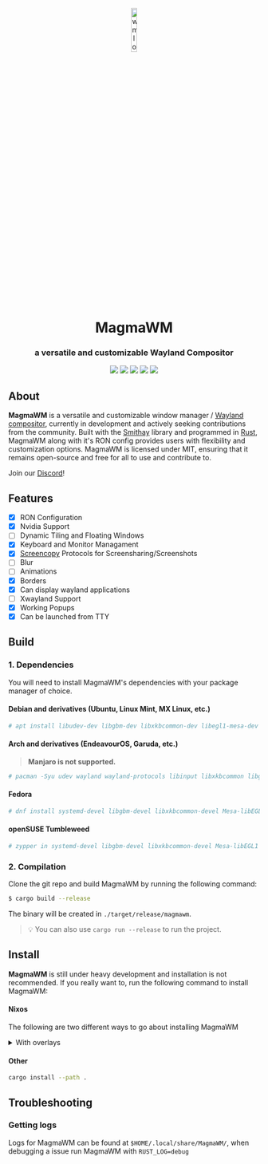 <p align="center">
  <p align="center">
    <img src="https://repository-images.githubusercontent.com/635377565/a694ba10-40cb-4c7e-aec9-c3d44516e6c7" style="width: 15%;" alt="wmlogo"></img>
    <h1 align="center">MagmaWM</h1>
 <h3 align="center">a versatile and customizable Wayland Compositor</h3>
</p>
</p>
  <p align="center">
    <img src="https://img.shields.io/github/languages/top/magmawm/magmawm?style=for-the-badge"/>
    <img src="https://img.shields.io/github/commit-activity/m/magmawm/magmawm?style=for-the-badge"/>
    <img src="https://img.shields.io/github/issues/magmawm/magmawm?style=for-the-badge"/>
    <img src="https://img.shields.io/github/license/magmawm/magmawm?style=for-the-badge"/>
    <img src="https://img.shields.io/discord/1087402623646322748?style=for-the-badge"/>
  </p>

## About

**MagmaWM** is a versatile and customizable window manager / [Wayland compositor](https://wayland.freedesktop.org/), currently in development and actively seeking contributions from the community. Built with the [Smithay](https://github.com/Smithay/smithay) library and programmed in [Rust](https://www.rust-lang.org/), MagmaWM along with it's RON config provides users with flexibility and customization options. MagmaWM is licensed under MIT, ensuring that it remains open-source and free for all to use and contribute to.

Join our [Discord](https://discord.gg/VM8DkxaHfa)!

## Features

- [x] RON Configuration
- [x] Nvidia Support
- [ ] Dynamic Tiling and Floating Windows
- [x] Keyboard and Monitor Managament
- [x] [Screencopy](https://wayland.app/protocols/wlr-screencopy-unstable-v1) Protocols for Screensharing/Screenshots
- [ ] Blur
- [ ] Animations
- [X] Borders
- [x] Can display wayland applications
- [ ] Xwayland Support
- [x] Working Popups
- [x] Can be launched from TTY

<!-- hello there -->

## Build

### 1. Dependencies
You will need to install MagmaWM's dependencies with your package manager of choice.

#### Debian and derivatives (Ubuntu, Linux Mint, MX Linux, etc.)
```bash
# apt install libudev-dev libgbm-dev libxkbcommon-dev libegl1-mesa-dev libwayland-dev libinput-dev libdbus-1-dev libsystemd-dev libseat-dev
```

#### Arch and derivatives (EndeavourOS, Garuda, etc.)
> **Manjaro is not supported.**
```bash
# pacman -Syu udev wayland wayland-protocols libinput libxkbcommon libglvnd seatd dbus-glib mesa
```

#### Fedora
```bash
# dnf install systemd-devel libgbm-devel libxkbcommon-devel Mesa-libEGL-devel wayland-devel libinput-devel dbus-glib-devel libseat-devel
```

#### openSUSE Tumbleweed
```bash
# zypper in systemd-devel libgbm-devel libxkbcommon-devel Mesa-libEGL1 wayland-devel libinput-devel libdbus-glib-1-3 seatd-devel
```

### 2. Compilation
Clone the git repo and build MagmaWM by running the following command:
```bash
$ cargo build --release
```
The binary will be created in `./target/release/magmawm`.
> 💡 You can also use `cargo run --release` to run the project.
## Install
**MagmaWM** is still under heavy development and installation is not recommended.
If you really want to, run the following command to install MagmaWM: 

#### Nixos
The following are two different ways to go about installing MagmaWM

<details>
<summary>With overlays</summary>
<br>
The cleaner option, but can cause issues with hash mismatching
```{
  inputs = {
    nixpkgs.url = "nixpkgs/nixos-unstable";
    home-manager = {
      url = "github:nix-community/home-manager";
      inputs.nixpkgs.follows = "nixpkgs";
    };
    magmawm.url = "github:MagmaWM/MagmaWM";
  };

  outputs = inputs@{ self, nixpkgs, home-manager, magmawm, ... }: {
    nixosConfigurations = {
      holly = nixpkgs.lib.nixosSystem {
        system = "x86_64-linux";
        specialArgs = {};
        modules = [
          ./holly/system
          home-manager.nixosModules.home-manager
          {
            home-manager.useGlobalPkgs = true;
            home-manager.useUserPackages = true;
            home-manager.users.holly = import ./holly/home;
            home-manager.extraSpecialArgs = {};
          }
          ({config, ...}: {
            config = {
              nixpkgs.overlays = [ magmawm.overlays.default ];
            };
          })
        ];
      };
    };
  };
}
```
and then install it like any other program using ```pkgs.magmawm```
</details>

<details>
<summary>Without overlays</summary>
<br>
The less clean option, but wont have issues with has mismatching
```{
  inputs = {
    nixpkgs.url = "nixpkgs/nixos-unstable";
    home-manager = {
      url = "github:nix-community/home-manager";
      inputs.nixpkgs.follows = "nixpkgs";
    };
    magmawm.url = "github:MagmaWM/MagmaWM";
  };

  outputs = inputs@{ self, nixpkgs, home-manager, magmawm, ... }: {
    nixosConfigurations = {
      holly = nixpkgs.lib.nixosSystem {
        system = "x86_64-linux";
        specialArgs = {inherit magmawm; };
        modules = [
          home-manager.nixosModules.home-manager
          ./holly/system
          {
            home-manager.useGlobalPkgs = true;
            home-manager.useUserPackages = true;
            home-manager.users.holly = import ./holly/home;
            home-manager.extraSpecialArgs = { inherit magmawm; };
          }
        ];
      };
    };
  };
}
```
and then install it like any other program using ```magmawm.packages.${pkgs.stdenv.hostPlatform.system}.default```. Make sure to include ```magmawm``` in your module arguments for the file your using to install MagmaWM.
</details>

#### Other
```bash
cargo install --path .
```

## Troubleshooting

### Getting logs
Logs for MagmaWM can be found at `$HOME/.local/share/MagmaWM/`, when debugging a issue run MagmaWM with `RUST_LOG=debug`
